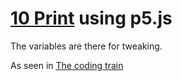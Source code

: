 # [10 Print](https://10print.org/) using p5.js

The variables are there for tweaking.

As seen in [The coding train](https://www.youtube.com/watch?v=bEyTZ5ZZxZs)
